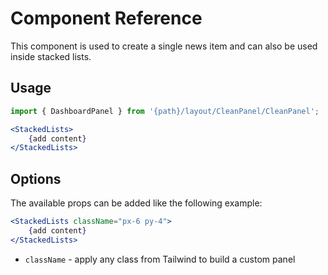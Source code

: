 # Component Reference

This component is used to create a single news item and can also be used inside stacked lists.

## Usage

```jsx
import { DashboardPanel } from '{path}/layout/CleanPanel/CleanPanel';

<StackedLists>
    {add content}
</StackedLists>
```

## Options

The available props can be added like the following example:

```jsx
<StackedLists className="px-6 py-4">
    {add content}
</StackedLists>
```

-   `className` - apply any class from Tailwind to build a custom panel
